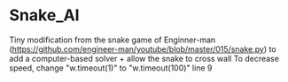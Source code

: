# Snake_AI
Tiny modification from the snake game of Enginner-man (https://github.com/engineer-man/youtube/blob/master/015/snake.py) to add a computer-based solver + allow the snake to cross wall
To decrease speed, change "w.timeout(1)" to "w.timeout(100)" line 9
